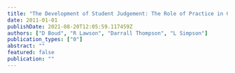 ```yaml
---
title: "The Development of Student Judgement: The Role of Practice in Grade Prediction"
date: 2011-01-01
publishDate: 2021-08-20T12:05:59.117459Z
authors: ["D Boud", "R Lawson", "Darrall Thompson", "L Simpson"]
publication_types: ["0"]
abstract: ""
featured: false
publication: ""
---
```


